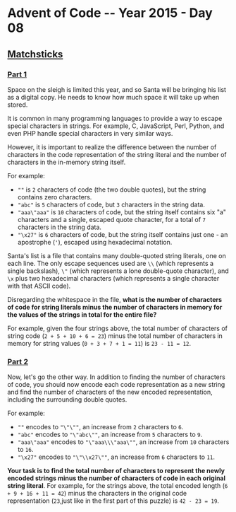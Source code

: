 # Advent of Code -- Year 2015 - Day 08

## [Matchsticks](https://adventofcode.com/2015/day/8)

### [Part 1](https://adventofcode.com/2015/day/8#part1)

Space on the sleigh is limited this year, and so Santa will be bringing his list
as a digital copy. He needs to know how much space it will take up when stored.

It is common in many programming languages to provide a way to escape special
characters in strings. For example, C, JavaScript, Perl, Python, and even PHP
handle special characters in very similar ways.

However, it is important to realize the difference between the number of
characters in the code representation of the string literal and the number of
characters in the in-memory string itself.

For example:

- `""` is `2` characters of code (the two double quotes), but the string
  contains zero characters.
- `"abc"` is `5` characters of code, but `3` characters in the string data.
- `"aaa\"aaa"` is `10` characters of code, but the string itself contains six
  "a" characters and a single, escaped quote character, for a total of `7`
  characters in the string data.
- `"\x27"` is `6` characters of code, but the string itself contains just one -
  an apostrophe (`'`), escaped using hexadecimal notation.

Santa's list is a file that contains many double-quoted string literals, one on
each line. The only escape sequences used are `\\` (which represents a single
backslash), `\"` (which represents a lone double-quote character), and `\x` plus
two hexadecimal characters (which represents a single character with that ASCII
code).

Disregarding the whitespace in the file, **what is the number of characters of
code for string literals minus the number of characters in memory for the values
of the strings in total for the entire file?**

For example, given the four strings above, the total number of characters of
string code (`2 + 5 + 10 + 6 = 23`) minus the total number of characters in
memory for string values (`0 + 3 + 7 + 1 = 11`) is `23 - 11 = 12`.

### [Part 2](https://adventofcode.com/2015/day/8#part2)

Now, let's go the other way. In addition to finding the number of characters of
code, you should now encode each code representation as a new string and find
the number of characters of the new encoded representation, including the
surrounding double quotes.

For example:

- `""` encodes to `"\"\""`, an increase from `2` characters to `6`.
- `"abc"` encodes to `"\"abc\""`, an increase from `5` characters to `9`.
- `"aaa\"aaa"` encodes to `"\"aaa\\\"aaa\""`, an increase from `10` characters
  to `16`.
- `"\x27"` encodes to `"\"\\x27\""`, an increase from `6` characters to `11`.

**Your task is to find the total number of characters to represent the newly
encoded strings minus the number of characters of code in each original string
literal**. For example, for the strings above, the total encoded length
(`6 + 9 + 16 + 11 = 42`) minus the characters in the original code representation
(`23`,just like in the first part of this puzzle) is `42 - 23 = 19`.
